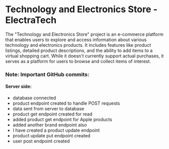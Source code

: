 # Technology and Electronics Store - ElectraTech 
The "Technology and Electronics Store" project is an e-commerce platform that enables users to explore and access information about various technology and electronics products. It includes features like product listings, detailed product descriptions, and the ability to add items to a virtual shopping cart. While it doesn't currently support actual purchases, it serves as a platform for users to browse and collect items of interest.

### Note: Important GitHub commits:

#### Server side:
* database connected
* product endpoint created to handle POST requests
* data sent from server to database
* product get endpoint created for read
* added product get endpoint for Apple products
* added another brand endpoint also
* I have created a product update endpoint
* product update put endpoint created
* user post endpoint created


